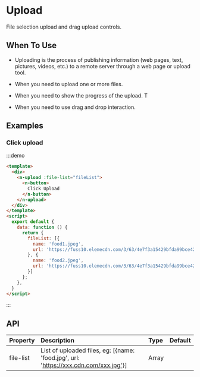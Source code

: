 # Upload
File selection upload and drag upload controls.

## When To Use
- Uploading is the process of publishing information (web pages, text, pictures, videos, etc.) to a remote server through a web page or upload tool.

- When you need to upload one or more files.

- When you need to show the progress of the upload.
T

- When you need to use drag and drop interaction.

## Examples

### Click upload

:::demo

```html
<template>
  <div>
    <n-upload :file-list="fileList">
      <n-button>
        Click Upload
      </n-button>
    </n-upload>
  </div>
</template>
<script>
  export default {
    data: function () {
      return {
        fileList: [{
          name: 'food1.jpeg',
          url: 'https://fuss10.elemecdn.com/3/63/4e7f3a15429bfda99bce42a18cdd1jpeg.jpeg'
        }, {
          name: 'food2.jpeg',
          url: 'https://fuss10.elemecdn.com/3/63/4e7f3a15429bfda99bce42a18cdd1jpeg.jpeg'
        }]
      };
    },
  }
</script>
```
:::

## API

| Property | Description | Type | Default |
| :--- | :--- | :--- | :--- |
| file-list | List of uploaded files, eg: [{name: 'food.jpg', url: 'https://xxx.cdn.com/xxx.jpg'}] | Array | |